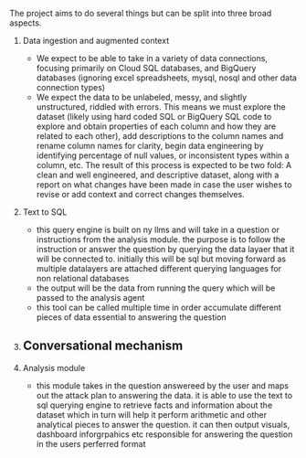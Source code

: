The project aims to do several things but can be split into three broad aspects.

1. Data ingestion and augmented context
	- We expect to be able to take in a variety of data connections, focusing primarily on Cloud SQL databases, and BigQuery databases (ignoring excel spreadsheets, mysql, nosql and other data connection types)
	- We expect the data to be unlabeled, messy, and slightly unstructured, riddled with errors. This means we must explore the dataset (likely using hard coded SQL or BigQuery SQL code to explore and obtain properties of each column and how they are related to each other), add descriptions to the column names and rename column names for clarity, begin data engineering by identifying percentage of null values, or inconsistent types within a column, etc. The result of this process is expected to be two fold: A clean and well engineered, and descriptive dataset, along with a report on what changes have been made in case the user wishes to revise or add context and correct changes themselves.

2. Text to SQL
	- this query engine is built on ny llms and will take in a question or instructions from the analysis module. the purpose is to follow the instruction or answer the question by querying the data layaer that it will be connected to. initially this will be sql but moving forward as multiple datalayers are attached different querying languages for non relational databases
	- the output will be the data from running the query which will be passed to the analysis agent
	- this tool can be called multiple time in order accumulate different pieces of data essential to answering the question

3. Conversational mechanism
	- 

4. Analysis module
	- this module takes in the question answereed by the user and maps out the attack plan to answering the data. it is able to use the text to sql querying engine to retrieve facts and information about the dataset which in turn will help it perform arithmetic and other analytical pieces to answer the question. it can then output visuals, dashboard inforgrpahics etc responsible for answering the question in the users perferred format
